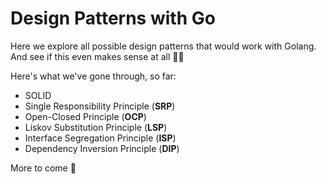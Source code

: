 # Design Patterns with Go

Here we explore all possible design patterns that would work with Golang.
And see if this even makes sense at all 👨‍🔬

Here's what we've gone through, so far:

- SOLID
 - Single Responsibility Principle (**SRP**)
 - Open-Closed Principle (**OCP**)
 - Liskov Substitution Principle (**LSP**)
 - Interface Segregation Principle (**ISP**)
 - Dependency Inversion Principle (**DIP**)

More to come 🚀